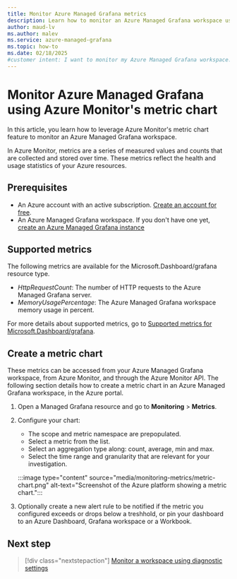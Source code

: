```yaml
---
title: Monitor Azure Managed Grafana metrics
description: Learn how to monitor an Azure Managed Grafana workspace using Azure Monitor's metric chart
author: maud-lv 
ms.author: malev 
ms.service: azure-managed-grafana
ms.topic: how-to 
ms.date: 02/18/2025
#customer intent: I want to monitor my Azure Managed Grafana workspace.
---
```


# Monitor Azure Managed Grafana using Azure Monitor's metric chart

In this article, you learn how to leverage Azure Monitor's metric chart feature to monitor an Azure Managed Grafana workspace. 

In Azure Monitor, metrics are a series of measured values and counts that are collected and stored over time. These metrics reflect the health and usage statistics of your Azure resources.

## Prerequisites

- An Azure account with an active subscription. [Create an account for free](https://azure.microsoft.com/free).
- An Azure Managed Grafana workspace. If you don't have one yet, [create an Azure Managed Grafana instance](./quickstart-managed-grafana-portal.md) 

## Supported metrics

The following metrics are available for the Microsoft.Dashboard/grafana resource type.

* *HttpRequestCount*: The number of HTTP requests to the Azure Managed Grafana server.
* *MemoryUsagePercentage*: The Azure Managed Grafana workspace memory usage in percent.

For more details about supported metrics, go to [Supported metrics for Microsoft.Dashboard/grafana](/azure/azure-monitor/reference/supported-metrics/microsoft-dashboard-grafana-metrics).

## Create a metric chart

These metrics can be accessed from your Azure Managed Grafana workspace, from Azure Monitor, and through the Azure Monitor API. The following section details how to create a metric chart in an Azure Managed Grafana workspace, in the Azure portal.

1. Open a Managed Grafana resource and go to **Monitoring** > **Metrics**.
1. Configure your chart:
    * The scope and metric namespace are prepopulated.
    * Select a metric from the list.
    * Select an aggregation type along: count, average, min and max.
    * Select the time range and granularity that are relevant for your investigation.

   :::image type="content" source="media/monitoring-metrics/metric-chart.png" alt-text="Screenshot of the Azure platform showing a metric chart.":::

1. Optionally create a new alert rule to be notified if the metric you configured exceeds or drops below a treshhold, or pin your dashboard to an Azure Dashboard, Grafana workspace or a Workbook.

## Next step

> [!div class="nextstepaction"]
> [Monitor a workspace using diagnostic settings](./how-to-monitor-managed-grafana-workspace.md)
